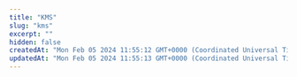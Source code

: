 ```yaml
---
title: "KMS"
slug: "kms"
excerpt: ""
hidden: false
createdAt: "Mon Feb 05 2024 11:55:12 GMT+0000 (Coordinated Universal Time)"
updatedAt: "Mon Feb 05 2024 11:55:13 GMT+0000 (Coordinated Universal Time)"
---
```


